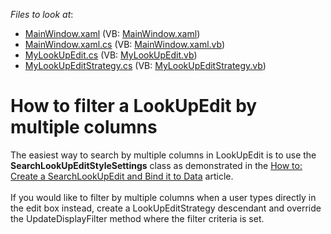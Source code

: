 <!-- default file list -->
*Files to look at*:

* [MainWindow.xaml](./CS/MainWindow.xaml) (VB: [MainWindow.xaml](./VB/MainWindow.xaml))
* [MainWindow.xaml.cs](./CS/MainWindow.xaml.cs) (VB: [MainWindow.xaml.vb](./VB/MainWindow.xaml.vb))
* [MyLookUpEdit.cs](./CS/MyLookUpEdit/MyLookUpEdit.cs) (VB: [MyLookUpEdit.vb](./VB/MyLookUpEdit/MyLookUpEdit.vb))
* [MyLookUpEditStrategy.cs](./CS/MyLookUpEdit/MyLookUpEditStrategy.cs) (VB: [MyLookUpEditStrategy.vb](./VB/MyLookUpEdit/MyLookUpEditStrategy.vb))
<!-- default file list end -->
# How to filter a LookUpEdit by multiple columns


<p>The easiest way to search by multiple columns in LookUpEdit is to use the <strong>SearchLookUpEditStyleSettings</strong> class as demonstrated in the <a href="https://documentation.devexpress.com/#wpf/customdocument10748">How to: Create a SearchLookUpEdit and Bind it to Data</a> article.<br /><br />If you would like to filter by multiple columns when a user types directly in the edit box instead, create a LookUpEditStrategy descendant and override the UpdateDisplayFilter method where the filter criteria is set.</p>

<br/>


